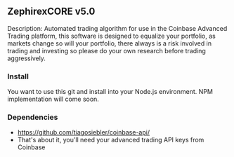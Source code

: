 ## ZephirexCORE v5.0

Description: Automated trading algorithm for use in the Coinbase Advanced Trading platform, this software is designed to equalize your portfolio, as markets change so will your portfolio, there always is a risk involved in trading and investing so please do your own research before trading aggressively.

### Install

You want to use this git and install into your Node.js environment. NPM implementation will come soon.

### Dependencies

- https://github.com/tiagosiebler/coinbase-api/
- That's about it, you'll need your advanced trading API keys from Coinbase
